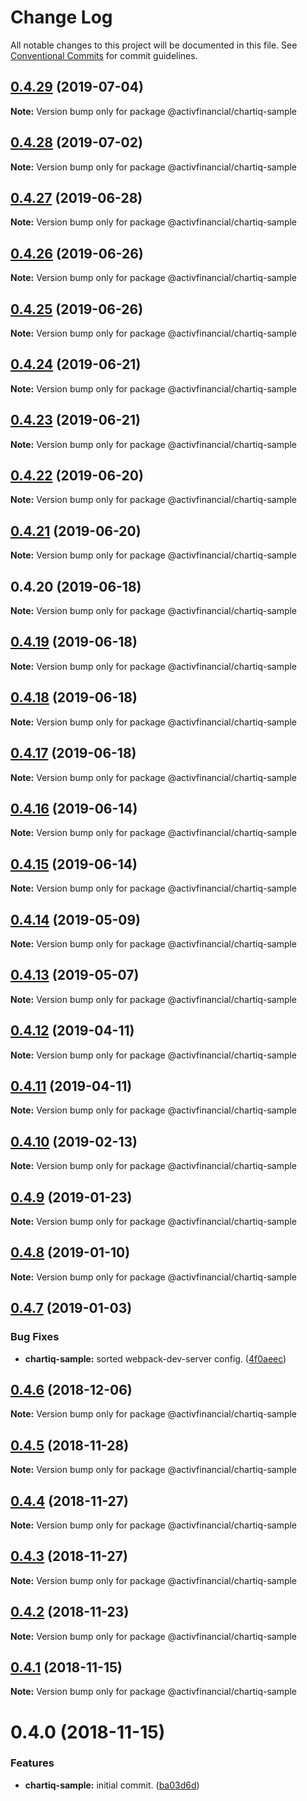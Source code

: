 # Change Log

All notable changes to this project will be documented in this file.
See [Conventional Commits](https://conventionalcommits.org) for commit guidelines.

## [0.4.29](https://github.com/activfinancial/cg-api-examples/compare/@activfinancial/chartiq-sample@0.4.28...@activfinancial/chartiq-sample@0.4.29) (2019-07-04)

**Note:** Version bump only for package @activfinancial/chartiq-sample





## [0.4.28](https://github.com/activfinancial/cg-api-examples/compare/@activfinancial/chartiq-sample@0.4.27...@activfinancial/chartiq-sample@0.4.28) (2019-07-02)

**Note:** Version bump only for package @activfinancial/chartiq-sample





## [0.4.27](https://github.com/activfinancial/cg-api-examples/compare/@activfinancial/chartiq-sample@0.4.26...@activfinancial/chartiq-sample@0.4.27) (2019-06-28)

**Note:** Version bump only for package @activfinancial/chartiq-sample





## [0.4.26](https://github.com/activfinancial/cg-api-examples/compare/@activfinancial/chartiq-sample@0.4.25...@activfinancial/chartiq-sample@0.4.26) (2019-06-26)

**Note:** Version bump only for package @activfinancial/chartiq-sample





## [0.4.25](https://github.com/activfinancial/cg-api-examples/compare/@activfinancial/chartiq-sample@0.4.24...@activfinancial/chartiq-sample@0.4.25) (2019-06-26)

**Note:** Version bump only for package @activfinancial/chartiq-sample





## [0.4.24](https://github.com/activfinancial/cg-api-examples/compare/@activfinancial/chartiq-sample@0.4.23...@activfinancial/chartiq-sample@0.4.24) (2019-06-21)

**Note:** Version bump only for package @activfinancial/chartiq-sample





## [0.4.23](https://github.com/activfinancial/cg-api-examples/compare/@activfinancial/chartiq-sample@0.4.22...@activfinancial/chartiq-sample@0.4.23) (2019-06-21)

**Note:** Version bump only for package @activfinancial/chartiq-sample





## [0.4.22](https://github.com/activfinancial/cg-api/compare/@activfinancial/chartiq-sample@0.4.21...@activfinancial/chartiq-sample@0.4.22) (2019-06-20)

**Note:** Version bump only for package @activfinancial/chartiq-sample





## [0.4.21](https://github.com/activfinancial/cg-api/compare/@activfinancial/chartiq-sample@0.4.20...@activfinancial/chartiq-sample@0.4.21) (2019-06-20)

**Note:** Version bump only for package @activfinancial/chartiq-sample





## 0.4.20 (2019-06-18)

**Note:** Version bump only for package @activfinancial/chartiq-sample





## [0.4.19](https://github.com/activfinancial/cg-api/compare/@activfinancial/chartiq-sample@0.4.18...@activfinancial/chartiq-sample@0.4.19) (2019-06-18)

**Note:** Version bump only for package @activfinancial/chartiq-sample





## [0.4.18](https://github.com/activfinancial/cg-api/compare/@activfinancial/chartiq-sample@0.4.17...@activfinancial/chartiq-sample@0.4.18) (2019-06-18)

**Note:** Version bump only for package @activfinancial/chartiq-sample





## [0.4.17](https://github.com/activfinancial/cg-api/compare/@activfinancial/chartiq-sample@0.4.16...@activfinancial/chartiq-sample@0.4.17) (2019-06-18)

**Note:** Version bump only for package @activfinancial/chartiq-sample





## [0.4.16](https://github.com/activfinancial/cg-api/compare/@activfinancial/chartiq-sample@0.4.15...@activfinancial/chartiq-sample@0.4.16) (2019-06-14)

**Note:** Version bump only for package @activfinancial/chartiq-sample





## [0.4.15](https://github.com/activfinancial/cg-api/compare/@activfinancial/chartiq-sample@0.4.14...@activfinancial/chartiq-sample@0.4.15) (2019-06-14)

**Note:** Version bump only for package @activfinancial/chartiq-sample





## [0.4.14](https://github.com/activfinancial/cg-api/compare/@activfinancial/chartiq-sample@0.4.13...@activfinancial/chartiq-sample@0.4.14) (2019-05-09)

**Note:** Version bump only for package @activfinancial/chartiq-sample





## [0.4.13](https://github.com/activfinancial/cg-api/compare/@activfinancial/chartiq-sample@0.4.12...@activfinancial/chartiq-sample@0.4.13) (2019-05-07)

**Note:** Version bump only for package @activfinancial/chartiq-sample





## [0.4.12](https://github.com/activfinancial/cg-api/compare/@activfinancial/chartiq-sample@0.4.10...@activfinancial/chartiq-sample@0.4.12) (2019-04-11)

**Note:** Version bump only for package @activfinancial/chartiq-sample





## [0.4.11](https://github.com/activfinancial/cg-api/compare/@activfinancial/chartiq-sample@0.4.10...@activfinancial/chartiq-sample@0.4.11) (2019-04-11)

**Note:** Version bump only for package @activfinancial/chartiq-sample





## [0.4.10](https://github.com/activfinancial/cg-api/compare/@activfinancial/chartiq-sample@0.4.9...@activfinancial/chartiq-sample@0.4.10) (2019-02-13)

**Note:** Version bump only for package @activfinancial/chartiq-sample





## [0.4.9](https://github.com/activfinancial/cg-api/compare/@activfinancial/chartiq-sample@0.4.8...@activfinancial/chartiq-sample@0.4.9) (2019-01-23)

**Note:** Version bump only for package @activfinancial/chartiq-sample





## [0.4.8](https://github.com/activfinancial/cg-api/compare/@activfinancial/chartiq-sample@0.4.7...@activfinancial/chartiq-sample@0.4.8) (2019-01-10)

**Note:** Version bump only for package @activfinancial/chartiq-sample





## [0.4.7](https://github.com/activfinancial/cg-api/compare/@activfinancial/chartiq-sample@0.4.6...@activfinancial/chartiq-sample@0.4.7) (2019-01-03)


### Bug Fixes

* **chartiq-sample:** sorted webpack-dev-server config. ([4f0aeec](https://github.com/activfinancial/cg-api/commit/4f0aeec))





## [0.4.6](https://github.com/activfinancial/cg-api/compare/@activfinancial/chartiq-sample@0.4.5...@activfinancial/chartiq-sample@0.4.6) (2018-12-06)

**Note:** Version bump only for package @activfinancial/chartiq-sample





## [0.4.5](https://github.com/activfinancial/cg-api/compare/@activfinancial/chartiq-sample@0.4.4...@activfinancial/chartiq-sample@0.4.5) (2018-11-28)

**Note:** Version bump only for package @activfinancial/chartiq-sample





## [0.4.4](https://github.com/activfinancial/cg-api/compare/@activfinancial/chartiq-sample@0.4.3...@activfinancial/chartiq-sample@0.4.4) (2018-11-27)

**Note:** Version bump only for package @activfinancial/chartiq-sample





## [0.4.3](https://github.com/activfinancial/cg-api/compare/@activfinancial/chartiq-sample@0.4.2...@activfinancial/chartiq-sample@0.4.3) (2018-11-27)

**Note:** Version bump only for package @activfinancial/chartiq-sample





## [0.4.2](https://github.com/activfinancial/cg-api/compare/@activfinancial/chartiq-sample@0.4.1...@activfinancial/chartiq-sample@0.4.2) (2018-11-23)

**Note:** Version bump only for package @activfinancial/chartiq-sample





## [0.4.1](https://github.com/activfinancial/cg-api/compare/@activfinancial/chartiq-sample@0.4.0...@activfinancial/chartiq-sample@0.4.1) (2018-11-15)

**Note:** Version bump only for package @activfinancial/chartiq-sample





# 0.4.0 (2018-11-15)


### Features

* **chartiq-sample:** initial commit. ([ba03d6d](https://github.com/activfinancial/cg-api/commit/ba03d6d))
